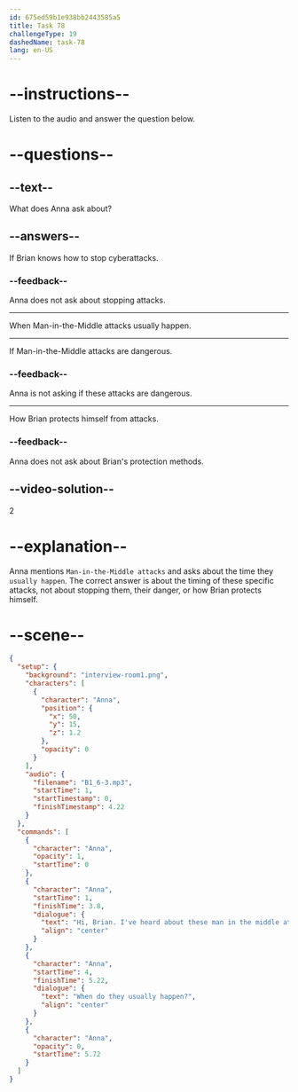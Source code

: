 ```yaml
---
id: 675ed59b1e938bb2443585a5
title: Task 78
challengeType: 19
dashedName: task-78
lang: en-US
---
```


<!-- (Audio) Anna: Hi Brian, I've heard about these Man-in-the-Middle attacks. When do they usually happen? -->

# --instructions--

Listen to the audio and answer the question below.

# --questions--

## --text--

What does Anna ask about?

## --answers--

If Brian knows how to stop cyberattacks.

### --feedback--

Anna does not ask about stopping attacks.

---

When Man-in-the-Middle attacks usually happen.

---

If Man-in-the-Middle attacks are dangerous.

### --feedback--

Anna is not asking if these attacks are dangerous.

---

How Brian protects himself from attacks.

### --feedback--

Anna does not ask about Brian's protection methods.

## --video-solution--

2

# --explanation--

Anna mentions `Man-in-the-Middle attacks` and asks about the time they `usually happen`. The correct answer is about the timing of these specific attacks, not about stopping them, their danger, or how Brian protects himself.

# --scene--

```json
{
  "setup": {
    "background": "interview-room1.png",
    "characters": [
      {
        "character": "Anna",
        "position": {
          "x": 50,
          "y": 15,
          "z": 1.2
        },
        "opacity": 0
      }
    ],
    "audio": {
      "filename": "B1_6-3.mp3",
      "startTime": 1,
      "startTimestamp": 0,
      "finishTimestamp": 4.22
    }
  },
  "commands": [
    {
      "character": "Anna",
      "opacity": 1,
      "startTime": 0
    },
    {
      "character": "Anna",
      "startTime": 1,
      "finishTime": 3.8,
      "dialogue": {
        "text": "Hi, Brian. I've heard about these man in the middle attacks.",
        "align": "center"
      }
    },
    {
      "character": "Anna",
      "startTime": 4,
      "finishTime": 5.22,
      "dialogue": {
        "text": "When do they usually happen?",
        "align": "center"
      }
    },
    {
      "character": "Anna",
      "opacity": 0,
      "startTime": 5.72
    }
  ]
}
```
